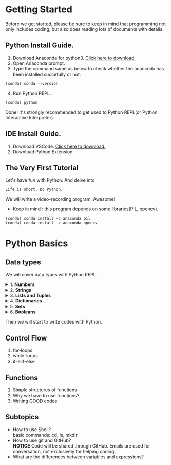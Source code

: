 # Getting Started

Before we get started, please be sure to keep in mind that programming not only includes coding, but also does reading lots of documents with details.

## Python Install Guide.

1. Download Anaconda for python3.
[Click here to download.](https://www.anaconda.com/distribution/)
2. Open Anaconda prompt.
3. Type the command same as below to check whether the anancoda has been installed succefully or not.

```
(conda) conda --version
```

4. Run Python REPL.
```
(conda) python
```

Done! It's strongly recommended to get used to Python REPL(or Python Interactive Interpreter).

## IDE Install Guide.

1. Download VSCode.
[Click here to download.](https://code.visualstudio.com)
2. Download Python Extension.

## The Very First Tutorial

Let's have fun with Python. And delve into
```
Life is short. Do Python.
```

We will write a video-recording program. Awesome!
* Keep in mind : this program depends on some libraries(PIL, opencv).

```
(conda) conda install -c anaconda pil 
(conda) conda install -c anaconda opencv
```


# Python Basics

## Data types

We will cover data types with Python REPL.

<details><summary>1. <b>Numbers</b></summary>
<ol>
    <li>Assignment</li>
    <li>Arithmetic Operation</li>
    <li>Operator Priority</li>
</ol>
</details>

<details><summary>2. <b>Strings</b></summary>
<ol>
    <li>Representation</li>
    <li>String Operation</li>
    <li>Indexing</li>
    <li>Slicing</li>
    <li>Formatting</li>
    <li>Methods</li>
</ol>
</details>

<details><summary>3. <b>Lists and Tuples</b></summary>
<ol>
    <li>Representation</li>
    <li>List Operation</li>
    <li>Indexing</li>
    <li>Slicing</li>
    <li>Methods</li>
    <li>Diffence between List and Tuples</li>
</ol>
</details>

<details><summary>4. <b>Dictionaries</b></summary>
<ol>
    <li>Representation</li>
    <li>Key-Value Pair</li>
    <li>Methods</li>
</ol>
</details>

<details><summary>5. <b>Sets</b></summary>
<ol>
    <li>Representation</li>
    <li>What is Set mathematically?</li>
    <li>Methods</li>
</ol>
</details>

<details><summary>6. <b>Booleans</b></summary>
<ol>
    <li>True and False</li>
    <li>Boolean Features of Data</li>
    <li>Boolean Operation</li>
</ol>
</details>

Then we will start to write codes with Python.

## Control Flow
1. for-loops
2. while-loops
3. if-elif-else

## Functions
1. Simple structures of functions
2. Why we have to use functions?
3. Writing GOOD codes

## Subtopics

* How to use Shell?  
    basic commands: cd, ls, mkdir
* How to use git and GitHub?  
    **NOTICE** Code will be shared through GitHub. Emails are used for conversation, not exclusively for helping coding.
* What are the differences between variables and expressions?